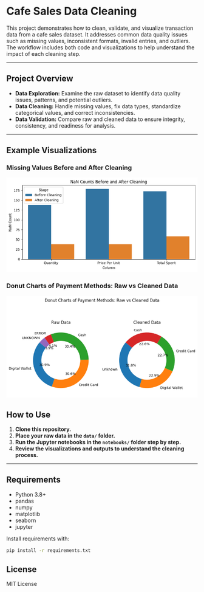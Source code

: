 # Cafe Sales Data Cleaning

This project demonstrates how to clean, validate, and visualize transaction data from a cafe sales dataset. It addresses common data quality issues such as missing values, inconsistent formats, invalid entries, and outliers. The workflow includes both code and visualizations to help understand the impact of each cleaning step.

---
## Project Overview

- **Data Exploration:** Examine the raw dataset to identify data quality issues, patterns, and potential outliers.
- **Data Cleaning:** Handle missing values, fix data types, standardize categorical values, and correct inconsistencies.
- **Data Validation:** Compare raw and cleaned data to ensure integrity, consistency, and readiness for analysis.
---

## Example Visualizations

###  Missing Values Before and After Cleaning

![NaN Counts Before and After Cleaning](media/nan_counts.png)

###  Donut Charts of Payment Methods: Raw vs Cleaned Data

![Donut Charts of Payment Methods: Raw vs Cleaned Data](media/donut_output.png)



## How to Use

1. **Clone this repository.**
2. **Place your raw data in the `data/` folder.**
3. **Run the Jupyter notebooks in the `notebooks/` folder step by step.**
4. **Review the visualizations and outputs to understand the cleaning process.**

---

## Requirements

- Python 3.8+
- pandas
- numpy
- matplotlib
- seaborn
- jupyter

Install requirements with:

```bash
pip install -r requirements.txt
```

## License
MIT License

